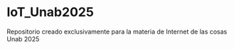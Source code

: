 # IoT_Unab2025
Repositorio creado exclusivamente para la materia de Internet de las cosas Unab 2025
